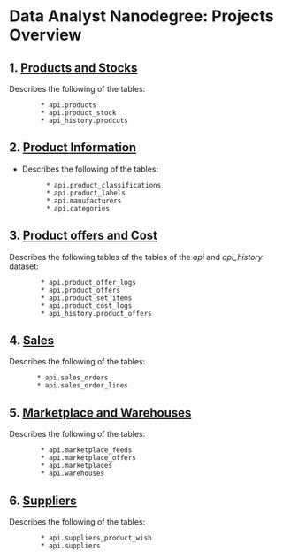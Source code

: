 # Data Analyst Nanodegree: Projects Overview


## 1. [Products and Stocks](link) 

Describes the following of the tables: 

            * api.products
            * api.product_stock
            * api_history.prodcuts

## 2. [Product Information](link)

* Describes the following of the tables:

            * api.product_classifications
            * api.product_labels
            * api.manufacturers
            * api.categories 


## 3. [Product offers and Cost](link)

Describes the following tables of the tables of the *api* and *api_history* dataset: 

            * api.product_offer_logs
            * api.product_offers
            * api.product_set_items
            * api.product_cost_logs
            * api_history.product_offers


## 4. [Sales](link)

Describes the following of the tables:

           * api.sales_orders
           * api.sales_order_lines 


## 5. [Marketplace and Warehouses](https://github.com/jahidrazan/DWH-Description/blob/main/marketplace_warehouses.md)

Describes the following of the tables:

            * api.marketplace_feeds
            * api.marketplace_offers
            * api.marketplaces
            * api.warehouses


## 6. [Suppliers](link)

Describes the following of the tables:

            * api.suppliers_product_wish
            * api.suppliers








